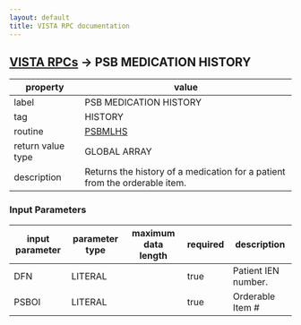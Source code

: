 ```yaml
---
layout: default
title: VISTA RPC documentation
---
```




## [VISTA RPCs](TableOfContent.md) &#8594; PSB MEDICATION HISTORY 

 property | value 
--- | --- 
 label | PSB MEDICATION HISTORY
 tag | HISTORY
 routine | [PSBMLHS](http://code.osehra.org/dox/Routine_PSBMLHS_source.html)
 return value type | GLOBAL ARRAY
 description | Returns the history of a medication for a patient from the orderable item.

### Input Parameters

| input parameter | parameter type | maximum data length | required | description | 
| --- | --- | --- | --- | --- | 
| DFN | LITERAL |  | true | Patient IEN number. | 
| PSBOI | LITERAL |  | true | Orderable Item # | 